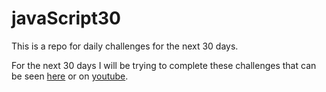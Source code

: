 # javaScript30
This is a repo for daily challenges for the next 30 days.

For the next 30 days I will be trying to complete these challenges that can be seen [here](https://javascript30.com/) or on [youtube](https://www.youtube.com/watch?v=VuN8qwZoego&list=PLu8EoSxDXHP6CGK4YVJhL_VWetA865GOH).
